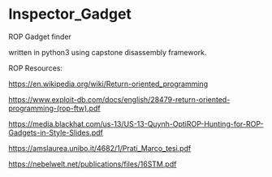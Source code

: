# Inspector_Gadget

ROP Gadget finder

written in python3 using capstone disassembly framework.

ROP Resources:

https://en.wikipedia.org/wiki/Return-oriented_programming

https://www.exploit-db.com/docs/english/28479-return-oriented-programming-(rop-ftw).pdf

https://media.blackhat.com/us-13/US-13-Quynh-OptiROP-Hunting-for-ROP-Gadgets-in-Style-Slides.pdf

https://amslaurea.unibo.it/4682/1/Prati_Marco_tesi.pdf

https://nebelwelt.net/publications/files/16STM.pdf

